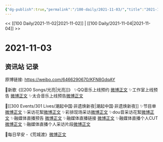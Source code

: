 ```yaml
---
{"dg-publish":true,"permalink":"/100-daily/2021-11-03/","title":"2021-11-03"}
---
```



<< [[100 Daily/2021-11-02\|2021-11-02]] | [[100 Daily/2021-11-04\|2021-11-04]] >>

# 2021-11-03

## 资讯站 记录

原博链接: https://weibo.com/6466290670/KFN8GdqAY

🌟新歌《[[200 Songs/光亮\|光亮]]》
✨QQ音乐上线预约 [微博正文](https://m.weibo.cn/6466290670/4699422950425175)
✨工作室上线预告 [微博正文](https://m.weibo.cn/6466290670/4699390340760651)
✨太合音乐上线预告[微博正文](https://m.weibo.cn/6466290670/4699394710701461)

🌟[[300 Events/301 Lives/潮起中国·非遗焕新夜\|潮起中国·非遗焕新夜]]
✨节目单[微博正文](https://m.weibo.cn/6466290670/4699550042295306)
✨采访花絮[微博正文](https://m.weibo.cn/6466290670/4699539275780022)
✨彩排现场采访[微博正文](https://m.weibo.cn/6466290670/4699514965854236)
✨dou音采访花絮[微博正文](https://m.weibo.cn/6466290670/4699472656861608)
✨融媒体直播预告 [微博正文](https://m.weibo.cn/6466290670/4699400901758750)
✨融媒体直播链接 [微博正文](https://m.weibo.cn/6466290670/4699486339729011)
✨融媒体直播个人CUT[微博正文](https://m.weibo.cn/6466290670/4699573517814672)
✨融媒体直播个人采访片段[微博正文](https://m.weibo.cn/6466290670/4699585639615679)

🌟每日早安 -《荒城渡》[微博正文](https://m.weibo.cn/6466290670/4699355057228461)
